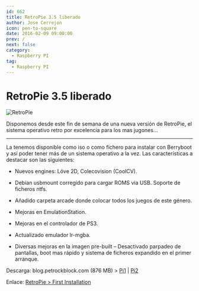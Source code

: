```yaml
---
id: 662
title: RetroPie 3.5 liberado
author: Jose Cerrejon
icon: pen-to-square
date: 2016-02-09 09:00:00
prev: /
next: false
category:
  - Raspberry PI
tag:
  - Raspberry PI
---
```


# RetroPie 3.5 liberado

![RetroPie](/images/2016/01/retropie.png)

Disponemos desde este fin de semana de una nueva versión de RetroPie, el sistema operativo retro por excelencia para los mas jugones...

- - -

La tenemos disponible como iso o como fichero para instalar con Berryboot y así poder tener más de un sistema operativo a la vez. Las características a destacar son las siguientes:

* Nuevos engines: Lӧve 2D, Colecovision (CoolCV).

* Debian usbmount corregido para cargar ROMS via USB. Soporte de ficheros ntfs.

* Añadido carpeta arcade donde colocar todos los juegos de este género.

* Mejoras en EmulationStation.

* Mejoras en el controlador de PS3.

* Actualizado emulador lr-mgba.

* Diversas mejoras en la imagen pre-built – Desactivado parpadeo de pantallas, boot mas rápido y sistema de ficheros expandido en el primer arranque.

Descarga: blog.petrockblock.com (876 MB) > [Pi1](http://blog.petrockblock.com/retropie/retropie-downloads/retropie-image-for-raspberry-pi-1/) | [Pi2](http://blog.petrockblock.com/retropie/retropie-downloads/retropie-sd-card-image-for-raspberry-pi-2-2/)

Enlace: [RetroPie > First Installation](https://github.com/retropie/RetroPie-Setup/wiki/First-Installation)